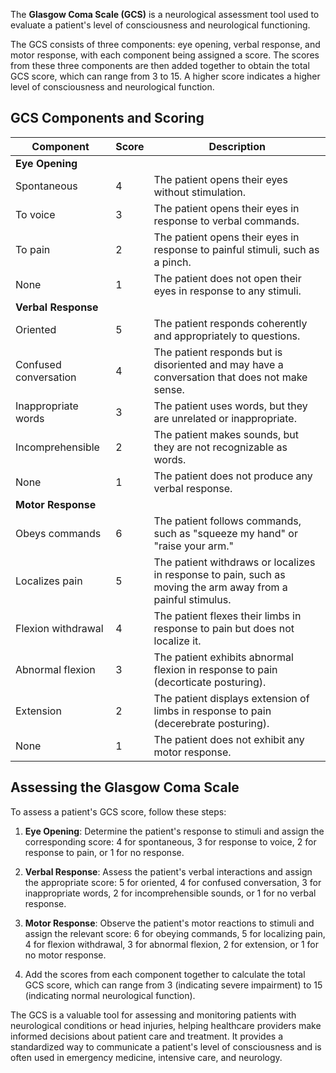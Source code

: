 The **Glasgow Coma Scale (GCS)** is a neurological assessment tool used to evaluate a patient's level of consciousness and neurological functioning.

The GCS consists of three components: eye opening, verbal response, and motor response, with each component being assigned a score. The scores from these three components are then added together to obtain the total GCS score, which can range from 3 to 15. A higher score indicates a higher level of consciousness and neurological function.

## GCS Components and Scoring

|Component|Score|Description|
|---|---|---|
|**Eye Opening**|||
|Spontaneous|4|The patient opens their eyes without stimulation.|
|To voice|3|The patient opens their eyes in response to verbal commands.|
|To pain|2|The patient opens their eyes in response to painful stimuli, such as a pinch.|
|None|1|The patient does not open their eyes in response to any stimuli.|
|**Verbal Response**|||
|Oriented|5|The patient responds coherently and appropriately to questions.|
|Confused conversation|4|The patient responds but is disoriented and may have a conversation that does not make sense.|
|Inappropriate words|3|The patient uses words, but they are unrelated or inappropriate.|
|Incomprehensible|2|The patient makes sounds, but they are not recognizable as words.|
|None|1|The patient does not produce any verbal response.|
|**Motor Response**|||
|Obeys commands|6|The patient follows commands, such as "squeeze my hand" or "raise your arm."|
|Localizes pain|5|The patient withdraws or localizes in response to pain, such as moving the arm away from a painful stimulus.|
|Flexion withdrawal|4|The patient flexes their limbs in response to pain but does not localize it.|
|Abnormal flexion|3|The patient exhibits abnormal flexion in response to pain (decorticate posturing).|
|Extension|2|The patient displays extension of limbs in response to pain (decerebrate posturing).|
|None|1|The patient does not exhibit any motor response.|

## Assessing the Glasgow Coma Scale

To assess a patient's GCS score, follow these steps:

1. **Eye Opening**: Determine the patient's response to stimuli and assign the corresponding score: 4 for spontaneous, 3 for response to voice, 2 for response to pain, or 1 for no response.

2. **Verbal Response**: Assess the patient's verbal interactions and assign the appropriate score: 5 for oriented, 4 for confused conversation, 3 for inappropriate words, 2 for incomprehensible sounds, or 1 for no verbal response.

3. **Motor Response**: Observe the patient's motor reactions to stimuli and assign the relevant score: 6 for obeying commands, 5 for localizing pain, 4 for flexion withdrawal, 3 for abnormal flexion, 2 for extension, or 1 for no motor response.

4. Add the scores from each component together to calculate the total GCS score, which can range from 3 (indicating severe impairment) to 15 (indicating normal neurological function).


The GCS is a valuable tool for assessing and monitoring patients with neurological conditions or head injuries, helping healthcare providers make informed decisions about patient care and treatment. It provides a standardized way to communicate a patient's level of consciousness and is often used in emergency medicine, intensive care, and neurology.